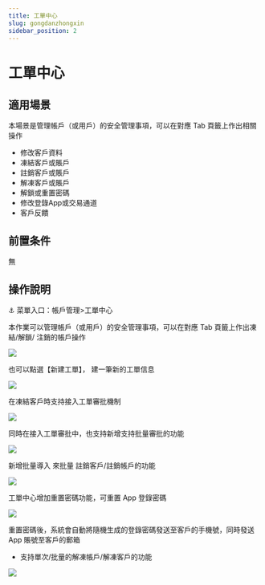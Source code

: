 ```yaml
---
title: 工單中心
slug: gongdanzhongxin
sidebar_position: 2
---
```



# 工單中心

## 適用場景

本場景是管理帳戶（或用戶）的安全管理事項，可以在對應 Tab 頁籤上作出相關操作

- 修改客戶資料
- 凍結客戶或賬戶
- 註銷客戶或賬戶
- 解凍客戶或賬戶
- 解鎖或重置密碼
- 修改登錄App或交易通道
- 客戶反饋

## 前置条件

無

## 操作說明

<div class="callout callout-bg-6 callout-border-6">
<p>⚓ 菜單入口：帳戶管理&gt;工單中心</p>
</div>

本作業可以管理帳戶（或用戶）的安全管理事項，可以在對應 Tab 頁籤上作出凍結/解鎖/ 注銷的帳戶操作

<img src="/assets/YQCqbGyIQooFaIx3RBPcuG0Rndc.png" src-width="3244" src-height="1588" align="center"/>

也可以點選【新建工單】， 建一筆新的工單信息

<img src="/assets/M0f7b6rfIoeHSuxTNnocNH8An8e.png" src-width="3486" src-height="914" align="center"/>

在凍結客戶時支持接入工單審批機制

<img src="/assets/PTZlb1mgQoRLaDx5XvacZB0EnIb.png" src-width="3264" src-height="1626" align="center"/>

同時在接入工單審批中，也支持新增支持批量審批的功能

<img src="/assets/N6k2bgdWvo5fACxoJtTcYtFhnTC.png" src-width="3244" src-height="1630" align="center"/>

新增批量導入  來批量 註銷客戶/註銷帳戶的功能

<img src="/assets/EbAdbyBmFoyFWtxpfbScuMMknTf.png" src-width="3248" src-height="1622" align="center"/>

工單中心增加重置密碼功能，可重置 App 登錄密碼

<img src="/assets/ISEnb6soAo1x0mxyMRhcLnIrn3g.png" src-width="3492" src-height="1276" align="center"/>

重置密碼後，系統會自動將隨機生成的登錄密碼發送至客戶的手機號，同時發送 App 賬號至客戶的郵箱

-  支持單次/批量的解凍帳戶/解凍客戶的功能

<img src="/assets/RYCNbyg7ToFb7QxHPF1cPge5n9g.png" src-width="3230" src-height="1614" align="center"/>

